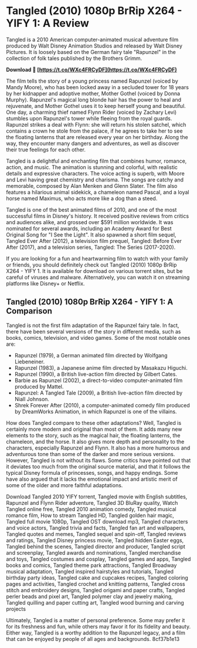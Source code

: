 
 
# Tangled (2010) 1080p BrRip X264 - YIFY 1: A Review
 
Tangled is a 2010 American computer-animated musical adventure film produced by Walt Disney Animation Studios and released by Walt Disney Pictures. It is loosely based on the German fairy tale "Rapunzel" in the collection of folk tales published by the Brothers Grimm.
 
**Download 🔗 [https://t.co/WXc4FRCyDF](https://t.co/WXc4FRCyDF)**


 
The film tells the story of a young princess named Rapunzel (voiced by Mandy Moore), who has been locked away in a secluded tower for 18 years by her kidnapper and adoptive mother, Mother Gothel (voiced by Donna Murphy). Rapunzel's magical long blonde hair has the power to heal and rejuvenate, and Mother Gothel uses it to keep herself young and beautiful. One day, a charming thief named Flynn Rider (voiced by Zachary Levi) stumbles upon Rapunzel's tower while fleeing from the royal guards. Rapunzel strikes a deal with Flynn: she will return his stolen satchel, which contains a crown he stole from the palace, if he agrees to take her to see the floating lanterns that are released every year on her birthday. Along the way, they encounter many dangers and adventures, as well as discover their true feelings for each other.
 
Tangled is a delightful and enchanting film that combines humor, romance, action, and music. The animation is stunning and colorful, with realistic details and expressive characters. The voice acting is superb, with Moore and Levi having great chemistry and charisma. The songs are catchy and memorable, composed by Alan Menken and Glenn Slater. The film also features a hilarious animal sidekick, a chameleon named Pascal, and a loyal horse named Maximus, who acts more like a dog than a steed.
 
Tangled is one of the best animated films of 2010, and one of the most successful films in Disney's history. It received positive reviews from critics and audiences alike, and grossed over $591 million worldwide. It was nominated for several awards, including an Academy Award for Best Original Song for "I See the Light". It also spawned a short film sequel, Tangled Ever After (2012), a television film prequel, Tangled: Before Ever After (2017), and a television series, Tangled: The Series (2017-2020).
 
If you are looking for a fun and heartwarming film to watch with your family or friends, you should definitely check out Tangled (2010) 1080p BrRip X264 - YIFY 1. It is available for download on various torrent sites, but be careful of viruses and malware. Alternatively, you can watch it on streaming platforms like Disney+ or Netflix.

## Tangled (2010) 1080p BrRip X264 - YIFY 1: A Comparison
 
Tangled is not the first film adaptation of the Rapunzel fairy tale. In fact, there have been several versions of the story in different media, such as books, comics, television, and video games. Some of the most notable ones are:
 
- Rapunzel (1979), a German animated film directed by Wolfgang Liebeneiner.
- Rapunzel (1983), a Japanese anime film directed by Masakazu Higuchi.
- Rapunzel (1990), a British live-action film directed by Gilbert Cates.
- Barbie as Rapunzel (2002), a direct-to-video computer-animated film produced by Mattel.
- Rapunzel: A Tangled Tale (2009), a British live-action film directed by Niall Johnson.
- Shrek Forever After (2010), a computer-animated comedy film produced by DreamWorks Animation, in which Rapunzel is one of the villains.

How does Tangled compare to these other adaptations? Well, Tangled is certainly more modern and original than most of them. It adds many new elements to the story, such as the magical hair, the floating lanterns, the chameleon, and the horse. It also gives more depth and personality to the characters, especially Rapunzel and Flynn. It also has a more humorous and adventurous tone than some of the darker and more serious versions. However, Tangled is not without its flaws. Some critics have pointed out that it deviates too much from the original source material, and that it follows the typical Disney formula of princesses, songs, and happy endings. Some have also argued that it lacks the emotional impact and artistic merit of some of the older and more faithful adaptations.
 
Download Tangled 2010 YIFY torrent,  Tangled movie with English subtitles,  Rapunzel and Flynn Rider adventure,  Tangled 3D BluRay quality,  Watch Tangled online free,  Tangled 2010 animation comedy,  Tangled musical romance film,  How to stream Tangled HD,  Tangled golden hair magic,  Tangled full movie 1080p,  Tangled OST download mp3,  Tangled characters and voice actors,  Tangled trivia and facts,  Tangled fan art and wallpapers,  Tangled quotes and memes,  Tangled sequel and spin-off,  Tangled reviews and ratings,  Tangled Disney princess movie,  Tangled hidden Easter eggs,  Tangled behind the scenes,  Tangled director and producer,  Tangled script and screenplay,  Tangled awards and nominations,  Tangled merchandise and toys,  Tangled costumes and cosplay,  Tangled games and apps,  Tangled books and comics,  Tangled theme park attractions,  Tangled Broadway musical adaptation,  Tangled inspired hairstyles and tutorials,  Tangled birthday party ideas,  Tangled cake and cupcakes recipes,  Tangled coloring pages and activities,  Tangled crochet and knitting patterns,  Tangled cross stitch and embroidery designs,  Tangled origami and paper crafts,  Tangled perler beads and pixel art,  Tangled polymer clay and jewelry making,  Tangled quilling and paper cutting art,  Tangled wood burning and carving projects
 
Ultimately, Tangled is a matter of personal preference. Some may prefer it for its freshness and fun, while others may favor it for its fidelity and beauty. Either way, Tangled is a worthy addition to the Rapunzel legacy, and a film that can be enjoyed by people of all ages and backgrounds.
 8cf37b1e13
 
